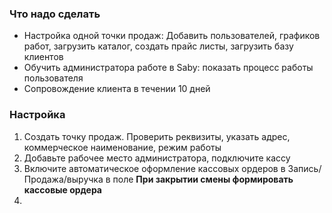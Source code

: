 ### Что надо сделать
- Настройка одной точки продаж: Добавить пользователей, графиков работ, загрузить каталог, создать прайс листы, загрузить базу клиентов
- Обучить администратора работе в Saby: показать процесс работы пользователя
- Сопровождение клиента в течении 10 дней


### Настройка
1. Создать точку продаж. Проверить реквизиты, указать адрес, коммерческое наименование, режим работы
2. Добавьте рабочее место администратора, подключите кассу
3. Включите автоматическое оформление кассовых ордеров в Запись/Продажа/выручка в поле **При закрытии смены формировать кассовые ордера**
4. 